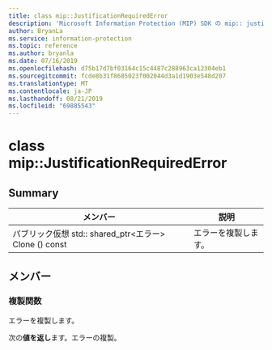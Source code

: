 ```yaml
---
title: class mip::JustificationRequiredError
description: 'Microsoft Information Protection (MIP) SDK の mip:: justificationrequirederror クラスについて説明します。'
author: BryanLa
ms.service: information-protection
ms.topic: reference
ms.author: bryanla
ms.date: 07/16/2019
ms.openlocfilehash: d75b17d7bf03164c15c4487c288963ca12304eb1
ms.sourcegitcommit: fcde8b31f8685023f002044d3a1d1903e548d207
ms.translationtype: MT
ms.contentlocale: ja-JP
ms.lasthandoff: 08/21/2019
ms.locfileid: "69885543"
---
```

# <a name="class-mipjustificationrequirederror"></a>class mip::JustificationRequiredError 
  
## <a name="summary"></a>Summary
 メンバー                        | 説明                                
--------------------------------|---------------------------------------------
パブリック仮想 std:: shared_ptr\<エラー\> Clone () const  |  エラーを複製します。
  
## <a name="members"></a>メンバー
  
### <a name="clone-function"></a>複製関数
エラーを複製します。

  
次の**値を返し**ます。エラーの複製。